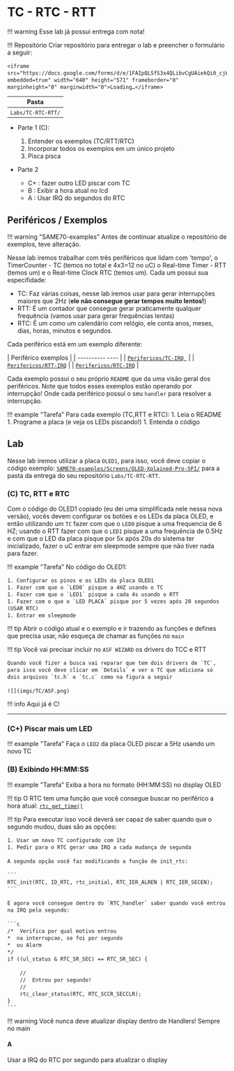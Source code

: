 # TC - RTC - RTT  

!!! warning
    Esse lab já possui entrega com nota!

!!! Repositório
    Criar repositório para entregar o lab e preencher o formulário a seguir:
    
    <iframe src="https://docs.google.com/forms/d/e/1FAIpQLSfS3x4QLibvCgUAiekQi0_cjWPZqwZ2j5xQwS_MG3QLSJzmUg/viewform?embedded=true" width="640" height="571" frameborder="0" marginheight="0" marginwidth="0">Loading…</iframe>

| Pasta              |
|--------------------|
| `Labs/TC-RTC-RTT/` |

- Parte 1 (C): 

    1. Entender os exemplos (TC/RTT/RTC)
    1. Incorporar todos os exemplos em um único projeto
    1. Pisca pisca 

- Parte 2 
    - C+ : fazer outro LED piscar com TC
    - B : Exibir a hora atual no lcd
    - A : Usar IRQ do segundos do RTC

## Periféricos / Exemplos

!!! warning "SAME70-examples"
    Antes de continuar atualize o repositório de exemplos, teve alteração.

Nesse lab iremos trabalhar com três periféricos que lidam com 'tempo', o TimerCounter - TC (temos no total e 4x3=12 no uC) o Real-time Timer - RTT (temos um) e o Real-time Clock RTC (temos um). Cada um possui sua especifidade:

- TC: Faz várias coisas, nesse lab iremos usar para gerar interrupções maiores que 2Hz (**ele não consegue gerar tempos muito lentos!**)
- RTT: É um contador que consegue gerar praticamente qualquer frequência (vamos usar para gerar frequências lentas)
- RTC: É um como um calendário com relógio, ele conta anos, meses, dias, horas, minutos e segundos.

Cada periférico está em um exemplo diferente:

| Periférico exemplos                                                                                   |
| ----------             ----                                                                           |
| [`Perifericos/TC-IRQ `](https://github.com/Insper/SAME70-examples/tree/master/Perifericos-uC/TC-IRQ)  |
| [`Perifericos/RTT-IRQ`](https://github.com/Insper/SAME70-examples/tree/master/Perifericos-uC/RTT-IRQ) |
| [`Perifericos/RTC-IRQ`](https://github.com/Insper/SAME70-examples/tree/master/Perifericos-uC/RTC-IRQ) |

Cada exemplo possui o seu próprio `README` que da uma visão geral dos periféricos. Note que todos esses exemplos estão operando por interrupção! Onde cada periférico possui o seu `handler` para resolver a interrupção.

!!! example "Tarefa"
    Para cada exemplo (TC,RTT e RTC):
    1. Leia o README
    1. Programe a placa (e veja os LEDs piscando!)
    1. Entenda o código

## Lab

Nesse lab iremos utilizar a placa `OLED1`, para isso, você deve copiar o código exemplo: [`SAME70-examples/Screens/OLED-Xplained-Pro-SPI/`](https://github.com/Insper/SAME70-examples/tree/master/Screens/OLED-Xplained-Pro-SPI) para a pasta da entrega do seu repositório `Labs/TC-RTC-RTT`.


### (C) TC, RTT e RTC 

Com o código do OLED1 copiado (eu dei uma simplificada nele nessa nova versão), vocês devem configurar os botões e os LEDs da placa OLED, e então utilizando um `TC` fazer com que o `LED0` pisque a uma frequencia de 6 HZ; usando o RTT fazer com que o `LED1` pisque a uma frequência de 0.5Hz e com que o LED da placa pisque por 5x após 20s do sistema ter inicializado, fazer o uC entrar em sleepmode sempre que não tiver nada para fazer.

!!! example "Tarefa"
    No código do OLED1:
    
    1. Configurar os pinos e os LEDs da placa OLED1
    1. Fazer com que o `LED0` pisque a 4HZ usando o TC
    1. Fazer com que o `LED1` pisque a cada 4s usando o RTT
    1. Fazer com o que o `LED PLACA` pisque por 5 vezes após 20 segundos (USAR RTC)
    1. Entrar em sleepmode

!!! tip
    Abrir o código atual e o exemplo e ir trazendo as funções e defines que precisa usar, não esqueça de chamar as funções no `main`

!!! tip
    Você vai precisar incluir no `ASF WIZARD` os drivers do TCC e RTT
    
    Quando você fizer a busca vai reparar que tem dois drivers de `TC`,
    para isso você deve clicar em `Details` e ver o TC que adiciona só
    dois arquivos `tc.h` e `tc.c` como na figura a seguir
    
    ![](imgs/TC/ASF.png)
    
!!! info
    Aqui já é C!
    
----------------------------

### (C+) Piscar mais um LED

!!! example "Tarefa"
    Faça o `LED2` da placa OLED piscar a 5Hz usando um novo TC

### (B) Exibindo HH:MM:SS

!!! example "Tarefa"
    Exiba a hora no formato (HH:MM:SS) no display OLED
    
!!! tip
    O RTC tem uma função que você consegue buscar no periférico a hora atual: [`rtc_get_time()`](http://asf.atmel.com/docs/latest/sam.drivers.rtc.example.samv71_xplained_ultra/html/group__sam__drivers__rtc__group.html#ga91b1a1ac85e5bb5effefe275b824fe6a)
    
!!! tip 
    Para executar isso você deverá ser capaz de saber quando que o segundo mudou, duas são as opções:
    
    1. Usar um novo TC configurado com 1hz
    1. Pedir para o RTC gerar uma IRQ a cada mudança de segunda
    
    A segunda opção você faz modificando a função de init_rtc:
    
    ```
    RTC_init(RTC, ID_RTC, rtc_initial, RTC_IER_ALREN | RTC_IER_SECEN);
    ```
    
    E agora você consegue dentro do `RTC_handler` saber quando você entrou
    na IRQ pelo segundo:
    
    ```c
    /*  Verifica por qual motivo entrou
	*  na interrupcao, se foi por segundo
	*  ou Alarm
	*/
	if ((ul_status & RTC_SR_SEC) == RTC_SR_SEC) {
        
        //    
        //  Entrou por segundo! 
        // 
		rtc_clear_status(RTC, RTC_SCCR_SECCLR);
	}
    ```
   
!!! warning
    Você nunca deve atualizar display dentro de Handlers! Sempre no main
    
#### A
    
Usar a IRQ do RTC por segundo para atualizar o display
